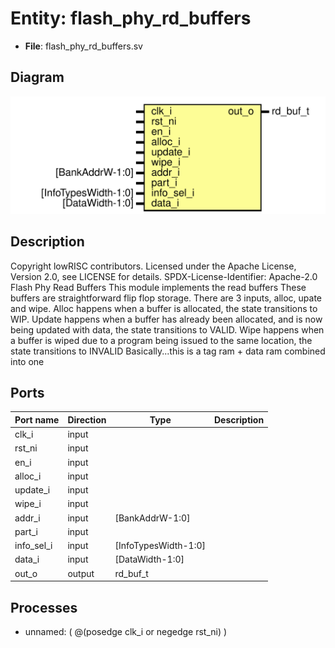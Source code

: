 # Entity: flash_phy_rd_buffers

- **File**: flash_phy_rd_buffers.sv
## Diagram

![Diagram](flash_phy_rd_buffers.svg "Diagram")
## Description

Copyright lowRISC contributors.
 Licensed under the Apache License, Version 2.0, see LICENSE for details.
 SPDX-License-Identifier: Apache-2.0
 Flash Phy Read Buffers
 This module implements the read buffers
 These buffers are straightforward flip flop storage.
 There are 3 inputs, alloc, upate and wipe.
 Alloc happens when a buffer is allocated, the state transitions to WIP.
 Update happens when a buffer has already been allocated, and is now being updated with data, the
 state transitions to VALID.
 Wipe happens when a buffer is wiped due to a program being issued to the same location, the
 state transitions to INVALID
 Basically...this is a tag ram + data ram combined into one
 
## Ports

| Port name  | Direction | Type                 | Description |
| ---------- | --------- | -------------------- | ----------- |
| clk_i      | input     |                      |             |
| rst_ni     | input     |                      |             |
| en_i       | input     |                      |             |
| alloc_i    | input     |                      |             |
| update_i   | input     |                      |             |
| wipe_i     | input     |                      |             |
| addr_i     | input     | [BankAddrW-1:0]      |             |
| part_i     | input     |                      |             |
| info_sel_i | input     | [InfoTypesWidth-1:0] |             |
| data_i     | input     | [DataWidth-1:0]      |             |
| out_o      | output    | rd_buf_t             |             |
## Processes
- unnamed: ( @(posedge clk_i or negedge rst_ni) )
